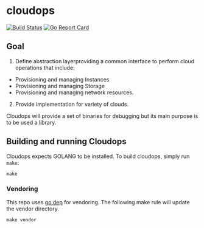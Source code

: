 # cloudops

[![Build Status](https://travis-ci.org/libopenstorage/cloudops.svg?branch=master)](https://travis-ci.org/libopenstorage/cloudops)
[![Go Report Card](https://goreportcard.com/badge/github.com/libopenstorage/cloudops)](https://goreportcard.com/report/github.com/libopenstorage/cloudops)


## Goal

1. Define abstraction layerproviding a common interface to perform cloud operations that include:
  * Provisioning and managing Instances
  * Provisioning and managing Storage
  * Provisioning and managing network resources. 

2. Provide implementation for variety of clouds.

Cloudops will provide a set of binaries for debugging but its main purpose is to be used a library.

## Building and running Cloudops

Cloudops expects GOLANG to be installed.  To build cloudops, simply run `make`:

```shell
make
```

### Vendoring

This repo uses [go dep](https://golang.github.io/dep/) for vendoring. The following make rule will update the vendor directory.

```shell
make vendor
```
